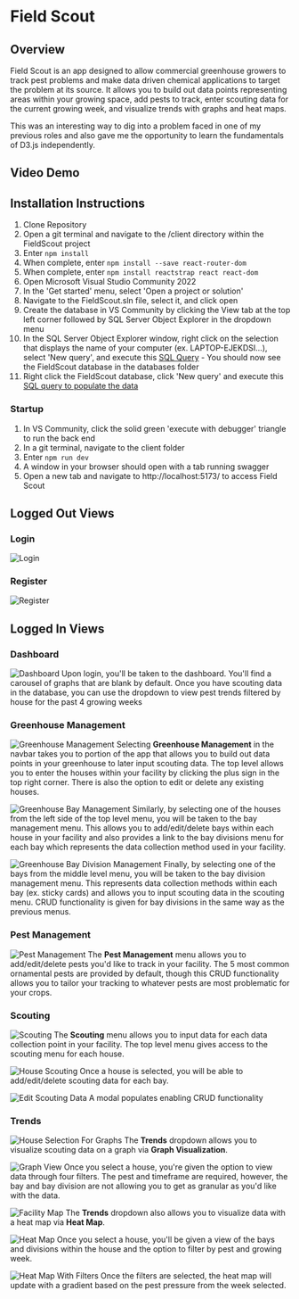 # Field Scout
## Overview
Field Scout is an app designed to allow commercial greenhouse growers to track pest problems and make data driven chemical 
applications to target the problem at its source. It allows you to build out data points representing areas within your growing
space, add pests to track, enter scouting data for the current growing week, and visualize trends with graphs and heat
maps. 

This was an interesting way to dig into a problem faced in one of my previous roles and also gave me the opportunity to 
learn the fundamentals of D3.js independently.

## Video Demo

## Installation Instructions
1. Clone Repository
2. Open a git terminal and navigate to the /client directory within the FieldScout project
3. Enter `npm install`
4. When complete, enter `npm install --save react-router-dom`
5. When complete, enter `npm install reactstrap react react-dom`
6. Open Microsoft Visual Studio Community 2022
7. In the 'Get started' menu, select 'Open a project or solution'
8. Navigate to the FieldScout.sln file, select it, and click open
9. Create the database in VS Community by clicking the View tab at the top left corner followed by SQL Server Object Explorer in the dropdown menu
10. In the SQL Server Object Explorer window, right click on the selection that displays the name of your computer (ex. LAPTOP-EJEKDSI...),
 select 'New query', and execute this [SQL Query](https://github.com/wicamo96/FieldScout/blob/main/SQL/01_FieldScout_Create_DB.sql) - You should now see the FieldScout database in the databases folder
12. Right click the FieldScout database, click 'New query' and execute this [SQL query to populate the data](https://github.com/wicamo96/FieldScout/blob/main/SQL/02_FieldScout_Seed_Data.sql)

### Startup
1. In VS Community, click the solid green 'execute with debugger' triangle to run the back end
2. In a git terminal, navigate to the client folder
3. Enter `npm run dev`
4. A window in your browser should open with a tab running swagger
5. Open a new tab and navigate to http://localhost:5173/ to access Field Scout

## Logged Out Views
### Login
![Login](https://github.com/user-attachments/assets/233fa3f1-f4f6-4bb2-bd48-f385630b4f39)

### Register
![Register](https://github.com/user-attachments/assets/da617c85-2566-4c94-be4b-96fdc35eb104)

## Logged In Views
### Dashboard
![Dashboard](https://github.com/user-attachments/assets/136140fe-325b-4433-b8a2-5fa198489d93)
Upon login, you'll be taken to the dashboard. You'll find a carousel of graphs that are blank by default. Once you have scouting data in the database, you can use the dropdown to view pest trends filtered by house for the past 4 growing weeks

### Greenhouse Management
![Greenhouse Management](https://github.com/user-attachments/assets/1378501f-fd83-4e83-9292-a076e173a60c)
Selecting **Greenhouse Management** in the navbar takes you to portion of the app that allows you to build out data points in
your greenhouse to later input scouting data. The top level allows you to enter the houses within your facility by clicking the
plus sign in the top right corner. There is also the option to edit or delete any existing houses.

![Greenhouse Bay Management](https://github.com/user-attachments/assets/5cd790ec-9d89-4d5b-ac57-ed64402ba8d2)
Similarly, by selecting one of the houses from the left side of the top level menu, you will be taken to the bay management menu.
This allows you to add/edit/delete bays within each house in your facility and also provides a link to the bay divisions menu for each bay
which represents the data collection method used in your facility. 

![Greenhouse Bay Division Management](https://github.com/user-attachments/assets/4cf5ebdf-3316-459d-914c-190b0abf3138)
Finally, by selecting one of the bays from the middle level menu, you will be taken to the bay division management menu. 
This represents data collection methods within each bay (ex. sticky cards) and allows you to input scouting data in the scouting menu.
CRUD functionality is given for bay divisions in the same way as the previous menus.

### Pest Management
![Pest Management](https://github.com/user-attachments/assets/1bfc25a9-20ca-4a35-b8f6-c4cdc6ce86f6)
The **Pest Management** menu allows you to add/edit/delete pests you'd like to track in your facility. 
The 5 most common ornamental pests are provided by default, though this CRUD functionality allows you to tailor your tracking to
whatever pests are most problematic for your crops.

### Scouting
![Scouting](https://github.com/user-attachments/assets/c74038ed-1875-4158-8ed4-57456c4cedc5)
The **Scouting** menu allows you to input data for each data collection point in your facility. The top level menu gives access to the
scouting menu for each house.

![House Scouting](https://github.com/user-attachments/assets/bd4fdb5d-7e1d-4637-b6b3-7a3df559aeed)
Once a house is selected, you will be able to add/edit/delete scouting data for each bay.

![Edit Scouting Data](https://github.com/user-attachments/assets/7702b46d-889d-4476-a403-06abaf536e7b)
A modal populates enabling CRUD functionality

### Trends
![House Selection For Graphs](https://github.com/user-attachments/assets/579407b2-0664-4a94-bce4-3cd3474719a2)
The **Trends** dropdown allows you to visualize scouting data on a graph via **Graph Visualization**.

![Graph View](https://github.com/user-attachments/assets/f8460b49-ebc5-43d4-817a-d8dc2d1e07d7)
Once you select a house, you're given the option to view data through four filters. The pest and timeframe are required, however, the bay and bay division are not allowing you to get as granular as you'd like with the data.

![Facility Map](https://github.com/user-attachments/assets/b38b1dde-7f26-4d47-a82e-68d07c660132)
The **Trends** dropdown also allows you to visualize data with a heat map via **Heat Map**.

![Heat Map](https://github.com/user-attachments/assets/9caa7079-935a-4e7a-92b2-de20170b808e)
Once you select a house, you'll be given a view of the bays and divisions within the house and the option to filter by pest and growing week.

![Heat Map With Filters](https://github.com/user-attachments/assets/084aa05c-2e7a-44b0-9de3-46bd11e301c3)
Once the filters are selected, the heat map will update with a gradient based on the pest pressure from the week selected. 
